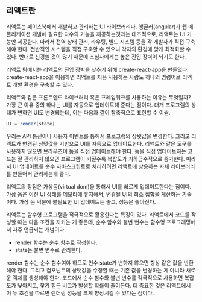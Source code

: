 ## 리액트란

리액트는 페이스북에서 개발하고 관리하는 UI 라이브러리다. 앵귤러(angular)가 웹 애플리케이션 개발에 필요한 다수의 기능을 제공하는것과는 대조적으로, 리액트는 UI 기능만 제공한다. 따라서 전역 상태 관리, 라우팅, 빌드 시스템 등을 각 개발자가 직접 구축해야 한다. 전반적인 시스템을 직접 구축할 수 있으니 각자의 환경에 맞게 최적화할 수 있다. 반대로 신경쓸 것이 많기 때문에 초심자에게는 높은 진입 장벽이 되기도 한다. 

리액트 팀에서는 리액트의 진입 장벽을 낮추기 위해 create-react-app을 만들었다. create-react-app을 이용하면 리액트를 처음 사용하는 사람도 하나의 명령어로 리액트 개발 환경을 구축할 수 있다. 

리액트와 같은 프론트엔드 라이브러리 혹은 프레임워크를 사용하는 이유는 무엇일까? 가장 큰 이유 중의 하나는 UI를 자동으로 업데이트해 준다는 점이다. 대개 프로그램의 상태가 변하면 UI도 변경되는데, 이는 다음과 같이 함축적으로 표현할 수 이싿. 

```javascript
UI = render(state)
```

우리는 API 통신이나 사용자 이벤트를 통해서 프로그램의 상탯값을 변경한다. 그리고 리액트가 변경된 상탯값을 기반으로 UI를 자동으로 업데이트한다. 리액트와 같은 도구를 사용하지 않으면 브라우즈이 돔을 직접 업데이트해야 한다. 돔을 직접 업데이트하는 코드는 잘 관리하지 않으면 프로그램이 커질수록 복잡도가 기하급수적으로 증가한다. 따라서 UI 업데이트를 순수 자바스크립트로 처리하려면 리액트에 상응하는 자체 라이브러리를 만들어서 관리하는게 좋다. 

리액트의 장점은 가상돔(virtual dom)을 통해서 UI를 빠르게 업데이트한다는 점이다. 가상 돔은 이전 UI 상태를 메모리에 유지해서, 변경될 UI의 최소 집합을 계산하는 기술이다. 가상 돔 덕분에 불필요한 UI 업데이트는 줄고, 성능은 좋아진다. 

리액트는 함수형 프로그램을 적극적으로 활용한다는 특징이 있다. 리액트에서 코드를 작성할 때는 다음 조건을 지키는 게 좋은데, 순수 함수와 불변 변수는 함수형 프로그래밍에서 자주 언급되는 개념이다. 

+ render 함수는 순수 함수로 작성한다. 
+ state는 불변 변수로 관리한다. 

render 함수는 순수 함수여야 하므로 인수 state가 변하지 않으면 항상 같은 값을 반환해야 한다. 그리고 컴포넌트의 상탯값을 수정할 때는 기존 값을 변경하는 게 아니라 새로운 객체를 생성해야 한다. 코드에서 순수 함수와 불변 변수를 적극적으로 사용하면 복잡도가 낮아지고, 찾기 힘든 버그가 발생할 확률이 줄어든다. 더 중요한 것은 리액트에서 이 두 조건을 따르면 렌더링 성능을 크게 향상시킬 수 있다는 점이다. 